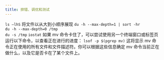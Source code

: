 ```yaml
---
title: 排错、调优和测试
---
```

`ls –lhS` 将文件以从大到小顺序展现
`du -h --max-depth=1 | sort -hr`  
`du -h --max-depth=0 /tmp`  
`du -s /tmp`
`iostat`
如果 mv 命令卡住了，可以尝试使用另一个终端窗口或标签页运行以下命令，以查看正在进行的进度：
`lsof -p $(pgrep mv)`
这将显示 mv 命令正在使用的所有文件和文件描述符。你可以根据这些信息确定 mv 命令当前正在做什么，以及它是否卡在了某个文件上。

